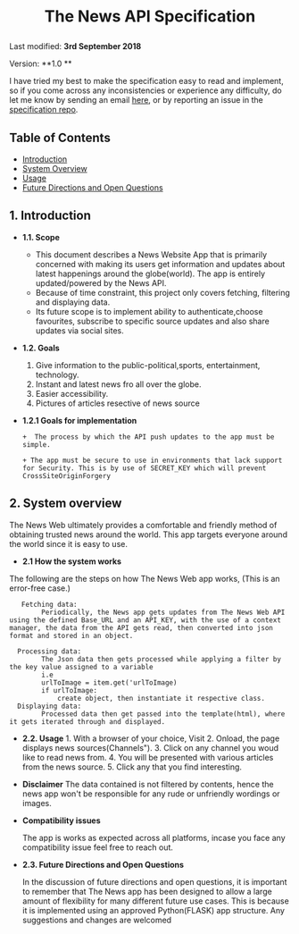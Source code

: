 # <p align="center">The News API Specification

Last modified: **3rd September 2018**

Version: **1.0 **

I have tried my best to make the specification easy to read and implement, so if you come across
any inconsistencies or experience any difficulty, do let me know by sending an
email [here](kibetedgar@gmail.com),
or by reporting an issue in the [specification
repo](https://github.com/EKibet/NewsHighlights/issues).


## Table of Contents ##
- [Introduction](#1-introduction)
- [System Overview](#2-system-overview)
- [Usage](#2.2-usage)
- [Future Directions and Open Questions](#2.3-future-directions-and-open-questions)

## **1. Introduction**
* **1.1. Scope**
    + This document describes a News Website App that is primarily concerned with making its users get information and updates about latest happenings around the globe(world).
    The app is entirely updated/powered by the News API.  
    + Because of time constraint, this project only covers fetching, filtering and displaying data.
    + Its future scope is to implement ability to authenticate,choose favourites, subscribe to specific source updates and also share updates via social sites.
* **1.2. Goals**

   1. Give information to the public-political,sports, entertainment, technology.
   2. Instant and latest news fro all over the globe.
   3. Easier accessibility.
   4. Pictures of articles resective of news source

* **1.2.1 Goals for implementation**

      +  The process by which the API push updates to the app must be simple.
    
      + The app must be secure to use in environments that lack support for Security. This is by use of SECRET_KEY which will prevent CrossSiteOriginForgery

## **2. System overview**


   The News Web ultimately provides a comfortable and friendly method of obtaining trusted
   news around the world.
   This app targets everyone around the world since it is easy to use. 

   *  **2.1 How the system works** 

  The following are the steps on how The News Web app works, (This is an error-free case.)

       Fetching data:
            Periodically, the News app gets updates from The News Web API using the defined Base_URL and an API_KEY, with the use of a context manager, the data from the API gets read, then converted into json format and stored in an object.

      Processing data:
            The Json data then gets processed while applying a filter by the key value assigned to a variable
            i.e
            urlToImage = item.get('urlToImage)
            if urlToImage:
                create object, then instantiate it respective class.
      Displaying data:
            Processed data then get passed into the template(html), where it gets iterated through and displayed.

  *  **2.2. Usage**
    1. With a browser of your choice, Visit 
    2. Onload, the page displays news sources(Channels").
    3. Click on any channel you woud like to read news from.
    4. You will be presented with various articles from the news source.
    5. Click any that you find interesting.
    
  * **Disclaimer**
    The data contained is not filtered by contents, hence the news app won't be responsible for any rude or unfriendly wordings or images.
        
 * **Compatibility issues**

    The app is works as expected across all platforms, incase you face any compatibility issue feel free to reach out.
      
* **2.3. Future Directions and Open Questions**

   In the discussion of future directions and open questions, it is important to remember that
   The News app has been designed to allow a large amount of flexibility for many different future use cases. This is because it is implemented using an approved Python(FLASK) app structure.
   Any suggestions and changes are welcomed
